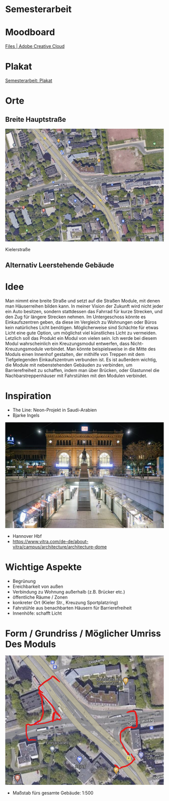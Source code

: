 # Semesterarbeit

# Moodboard

[Files | Adobe Creative Cloud](https://assets.adobe.com/id/urn:aaid:sc:EU:56117d20-8ad0-447a-8cd3-6ff711511e96?view=published)

# Plakat

[Semesterarbeit: Plakat](Semesterarbeit/Semesterarbeit%20Plakat.md)

# Orte

## Breite Hauptstraße

![Kielerstraße](Semesterarbeit/Untitled.png)

Kielerstraße

## Alternativ Leerstehende Gebäude

[](https://www.google.com/maps/@53.5575901,9.9374158,3a,60y,145.33h,93.11t/data=!3m6!1e1!3m4!1stp1Cswt1a79WmuuwTplSWw!2e0!7i13312!8i6656)

[](https://www.google.com/maps/place/Knechtsche+Hallen/@53.7508673,9.6589673,3a,75y,90t/data=!3m8!1e2!3m6!1sAF1QipM4VcbcBM7GJ64ABStPtYh0g5RMG2uD3uBOQsJR!2e10!3e12!6shttps:%2F%2Flh5.googleusercontent.com%2Fp%2FAF1QipM4VcbcBM7GJ64ABStPtYh0g5RMG2uD3uBOQsJR%3Dw114-h86-k-no!7i4816!8i3612!4m11!1m2!2m1!1selmshorn+lederfabrik!3m7!1s0x47b3d5e6d7bf39cb:0xf4b1405c55f25ff2!8m2!3d53.750751!4d9.6581829!10e5!15sChRlbG1zaG9ybiBsZWRlcmZhYnJpa5IBDG1hbnVmYWN0dXJlcuABAA!16s%2Fg%2F11t30hqj49)

# Idee

Man nimmt eine breite Straße und setzt auf die Straßen Module, mit denen man Häuserreihen bilden kann. In meiner Vision der Zukunft wird nicht jeder ein Auto besitzen, sondern stattdessen das Fahrrad für kurze Strecken, und den Zug für längere Strecken nehmen. Im Untergeschoss könnte es Einkaufszentren geben, da diese im Vergleich zu Wohnungen oder Büros kein natürliches Licht benötigen. Möglicherweise sind Schächte für etwas Licht eine gute Option, um möglichst viel künstliches Licht zu vermeiden. Letzlich soll das Produkt ein Modul von vielen sein. Ich werde bei diesem Modul wahrscheinlich ein Kreuzungsmodul entwerfen, dass Nicht-Kreuzungsmodule verbindet. Man könnte beispielsweise in die Mitte des Moduls einen Innenhof gestalten, der mithilfe von Treppen mit dem Tiefgelegenden Einkaufszentrum verbunden ist. Es ist außerdem wichtig, die Module mit nebenstehenden Gebäuden zu verbinden, um Barrierefreiheit zu schaffen, indem man über Brücken, oder Glastunnel die Nachbarstreppenhäuser mit Fahrstühlen mit den Modulen verbindet.

# Inspiration

- The Line: Neon-Projekt in Saudi-Arabien
- Bjarke Ingels

![Hannover Hbf](Semesterarbeit/Untitled%201.png)

- Hannover Hbf
- https://www.vitra.com/de-de/about-vitra/campus/architecture/architecture-dome

# Wichtige Aspekte

- Begrünung
- Ereichbarkeit von außen
- Verbindung zu Wohnung außerhalb (z.B. Brücker etc.)
- öffentliche Räume / Zonen
- konkreter Ort (Kieler Str., Kreuzung Sportplatzring)
- Fahrstühle aus benachbarten Häusern für Barrierefreiheit
- Innenhöfe: schafft Licht

# Form / Grundriss / Möglicher Umriss Des Moduls

![e.png](Semesterarbeit/e.png)

- Maßstab fürs gesamte Gebäude: 1:500